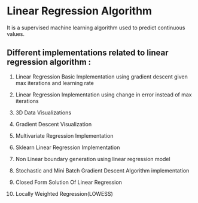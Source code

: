 # Linear Regression Algorithm
It is a supervised machine learning algorithm used to predict continuous values.

## Different implementations related to linear regression algorithm :

1. Linear Regression Basic Implementation using gradient descent given max iterations and learning rate

2. Linear Regression Implementation using change in error instead of max iterations

3. 3D Data Visualizations

4. Gradient Descent Visualization

5. Multivariate Regression Implementation

6. Sklearn Linear Regression Implementation

7. Non Linear boundary generation using linear regression model

8. Stochastic and Mini Batch Gradient Descent Algorithm implementation

9. Closed Form Solution Of Linear Regression

10. Locally Weighted Regression(LOWESS)
